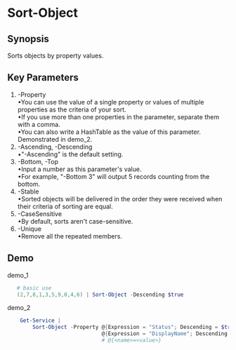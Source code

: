 # Sort-Object

## Synopsis
Sorts objects by property values.  

## Key Parameters
1. -Property  
   •You can use the value of a single property or values of multiple properties as the criteria of your sort.  
   •If you use more than one properties in the parameter, separate them with a comma.  
   •You can also write a HashTable as the value of this parameter. Demonstrated in demo_2.  
2. -Ascending, -Descending  
   •"-Ascending" is the default setting.  
3. -Bottom, -Top  
   •Input a number as this parameter's value.    
   •For example, "-Bottom 3" will output 5 records counting from the bottom.  
4. -Stable  
   •Sorted objects will be delivered in the order they were received when their criteria of sorting are equal.
5. -CaseSensitive  
   •By default, sorts aren't case-sensitive.  
6. -Unique  
   •Remove all the repeated members.  

## Demo
demo_1
```powershell
   # basic use
   (2,7,8,1,3,5,9,0,4,6) | Sort-Object -Descending $true   
```



demo_2
```powershell
    Get-Service |
        Sort-Object -Property @{Expression = "Status"; Descending = $true},
                              @{Expression = "DisplayName"; Descending = $false}
							  # @{<name>=<value>}
```

